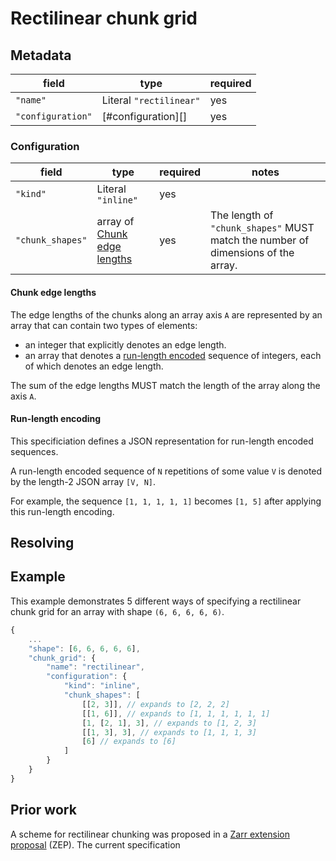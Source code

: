 # Rectilinear chunk grid

## Metadata

| field | type | required |
| - | - | - |
| `"name"` | Literal `"rectilinear"` | yes | 
| `"configuration"` | [#configuration][] | yes | 

### Configuration

| field | type | required | notes |
| - | - | - | - |
| `"kind"` | Literal `"inline"` | yes |  |
| `"chunk_shapes"` | array of [Chunk edge lengths](#chunk-edge-lengths) | yes |  The length of `"chunk_shapes"` MUST match the number of dimensions of the array.

#### Chunk edge lengths

The edge lengths of the chunks along an array axis `A` are represented by an array that can contain two types of elements:
- an integer that explicitly denotes an edge length.
- an array that denotes a [run-length encoded](#run-length-encoding) sequence of integers, each of which denotes an edge length.

The sum of the edge lengths MUST match the length of the array along the axis `A`.

#### Run-length encoding

This specificiation defines a JSON representation for run-length encoded sequences.

A run-length encoded sequence of `N` repetitions of some value `V` is denoted by the length-2 JSON array `[V, N]`.

For example, the sequence `[1, 1, 1, 1, 1]` becomes `[1, 5]` after applying this run-length encoding. 

## Resolving

## Example

This example demonstrates 5 different ways of specifying a rectilinear chunk grid for an array with shape `(6, 6, 6, 6, 6)`.

```javascript
{
    ...
    "shape": [6, 6, 6, 6, 6],
    "chunk_grid": {
        "name": "rectilinear",
        "configuration": {
            "kind": "inline",
            "chunk_shapes": [
                [[2, 3]], // expands to [2, 2, 2]
                [[1, 6]], // expands to [1, 1, 1, 1, 1, 1]
                [1, [2, 1], 3], // expands to [1, 2, 3]
                [[1, 3], 3], // expands to [1, 1, 1, 3]
                [6] // expands to [6]
            ]
        }
    }
}
```

## Prior work

A scheme for rectilinear chunking was proposed in a [Zarr extension proposal](https://zarr.dev/zeps/draft/ZEP0003.html) (ZEP). The current specification  